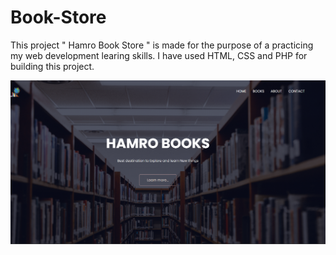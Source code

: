 # Book-Store
This project " Hamro Book Store " is made for the purpose of a practicing my web development learing skills.
I have used HTML, CSS and PHP for building this project.

![Lading Page](/image/Hamro%20Books.png)
